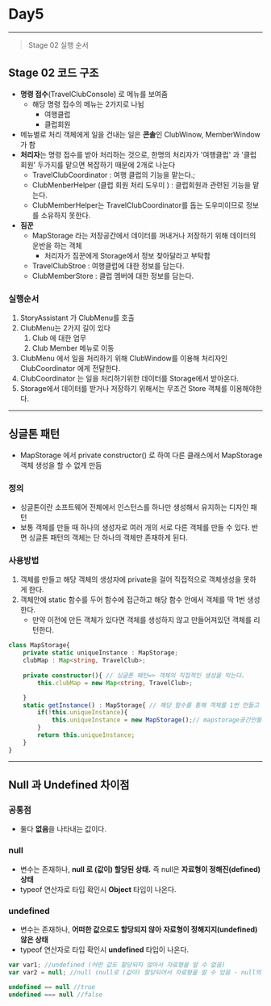 # Day5

---

>Stage 02 실행 순서 
>
>

## Stage 02 코드 구조

- **명령 접수**(TravelClubConsole) 로 메뉴를 보여줌 
  - 해당 명령 접수의 메뉴는 2가지로 나뉨
    - 여행클럽
    - 클럽회원
- 메뉴별로 처리 객체에게 일을 건내는 일은 **콘솔**인 ClubWinow, MemberWindow가 함 
- **처리자**는 명령 접수를 받아 처리하는 것으로,  한명의 처리자가 '여행클럽' 과 '클럽회원' 두가지를 맡으면 복잡하기 때문에 2개로 나눈다
  - TravelClubCoordinator : 여행 클럽의 기능을 맡는다.;
  - ClubMenberHelper (클럽 회원 처리 도우미 ) : 클럽회원과 관련된 기능을 맡는다.
  - ClubMemberHelper는 TravelClubCoordinator를 돕는 도우미이므로 정보를 소유하지 못한다. 
- **짐꾼** 
  - MapStorage 라는 저장공간에서 데이터를 꺼내거나 저장하기 위해 데이터의 운반을 하는 객체
    - 처리자가 짐꾼에게 Storage에서 정보 찾아달라고 부탁함 
  - TravelClubStroe : 여행클럽에 대한 정보를 담는다. 
  - ClubMemberStore : 클럽 멤버에 대한 정보를 담는다. 

### 실행순서

1. StoryAssistant 가 ClubMenu를 호출
2. ClubMenu는 2가지 길이 있다
   1. Club 에 대한 업무
   2. Club Member 메뉴로 이동
3. ClubMenu 에서 일을 처리하기 위해 ClubWindow를 이용해 처리자인 ClubCoordinator 에게 전달한다. 
4. ClubCoordinator 는 일을 처리하기위한 데이터를 Storage에서 받아온다. 
5. Storage에서 데이터를 받거나 저장하기 위해서는 무조건 Store 객체를 이용해야한다. 

---

## 싱글톤 패턴 

- MapStorage 에서 private constructor() 로 하여 다른 클래스에서 MapStorage 객체 생성을 할 수 없게 만듬 

### 정의

- 싱글톤이란 소프트웨어 전체에서 인스턴스를 하나만 생성해서 유지하는 디자인 패턴
- 보통 객체를 만들 때 하나의 생성자로 여러 개의 서로 다른 객체를 만들 수 있다. 반면 싱글톤 패턴의 객체는 단 하나의 객체만 존재하게 된다. 

### 사용방법

1. 객체를 만들고 해당 객체의 생성자에 private을 걸어 직접적으로 객체생성을 못하게 한다. 
2. 객체안에 static 함수를 두어 함수에 접근하고 해당 함수 안에서 객체를 딱 1번 생성한다. 
   - 만약 이전에 만든 객체가 있다면 객체를 생성하지 않고 만들어져있던 객체를 리턴한다. 

```typescript
class MapStorage{
    private static uniqueInstance : MapStorage;
    clubMap : Map<string, TravelClub>;
    
    private constructor(){ // 싱글톤 패턴=> 객체의 직접적인 생성을 막는다. 
        this.clubMap = new Map<string, TravelClub>;

    }
    static getInstance() : MapStorage{ // 해당 함수를 통해 객체를 1번 만들고 이용할 수 있다. 
        if(!this.uniqueInstance){
            this.uniqueInstance = new MapStorage();// mapstorage공간만들기
        }
        return this.uniqueInstance;
    }
}
```

---

## Null 과 Undefined 차이점

### 공통점

- 둘다 **없음**을 나타내는 값이다. 

### null

- 변수는 존재하나, **null 로 (값이) 할당된 상태.** 즉 null은 **자료형이 정해진(defined) 상태**
- typeof 연산자로 타입 확인시 **Object** 타입이 나온다. 

### undefined

- 변수는 존재하나, **어떠한 값으로도 할당되지 않아** **자료형이 정해지지(undefined) 않은 상태**
- typeof 연산자로 타입 확인시 **undefined** 타입이 나온다. 

```javascript
var var1; //undefined (어떤 값도 할당되지 않아서 자료형을 알 수 없음)
var var2 = null; //null (null로 (값이) 할당되어서 자료형을 알 수 있음 - null의 자료형은 object다.)

undefined == null //true
undefined === null //false
```



